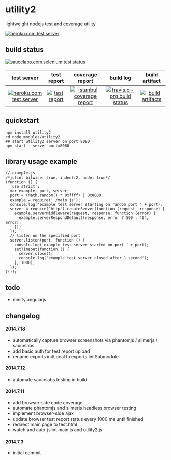 utility2
==========
lightweight nodejs test and coverage utility

[![heroku.com test server](https://kaizhu256.github.io/node-utility2-data/build.travis-ci.org/latest.unstable/test-report.screenshot.heroku.png)](https://hrku01-utility2.herokuapp.com/test/test.html)

## build status
[![saucelabs.com selenium test status](https://saucelabs.com/browser-matrix/sclb01-utility2.svg)](https://saucelabs.com/u/sclb01-utility2)

 test server | test report | coverage report | build log | build artifact
:-----------:|:-----------:|:---------------:|:---------:|:--------------:
[![heroku.com test server](https://kaizhu256.github.io/public/heroku-logo-light-88x31.png)](https://hrku01-utility2.herokuapp.com/test/test.html) | [![test report](https://kaizhu256.github.io/node-utility2-data/build.travis-ci.org/latest.unstable/test-report.badge.svg)](https://kaizhu256.github.io/node-utility2-data/build.travis-ci.org/latest.unstable/test-report.html) | [![istanbul coverage report](https://kaizhu256.github.io/node-utility2-data/build.travis-ci.org/latest.unstable/coverage-report/coverage-report.badge.svg)](https://kaizhu256.github.io/node-utility2-data/build.travis-ci.org/latest.unstable/coverage-report/node-utility2/index.html) | [![travis.ci-org build status](https://api.travis-ci.org/kaizhu256/node-utility2.svg?branch=unstable)](https://travis-ci.org/kaizhu256/node-utility2?branch=unstable) | [![build artifacts](https://kaizhu256.github.io/public/glyphicons_free/glyphicons/png/glyphicons_144_folder_open.png)](https://github.com/kaizhu256/node-utility2-data/tree/gh-pages/build.travis-ci.org/latest.unstable)

## quickstart
```
npm install utility2
cd node_modules/utility2
## start utility2 server on port 8080
npm start --server-port=8080
```

## library usage example
```
// example.js
/*jslint bitwise: true, indent:2, node: true*/
(function () {
  'use strict';
  var example, port, server;
  port = (Math.random() * 0xffff) | 0x8000;
  example = require('./main.js');
  console.log('example test server starting on random port ' + port);
  server = require('http').createServer(function (request, response) {
    example.serverMiddleware(request, response, function (error) {
      example.serverRespondDefault(response, error ? 500 : 404, error);
    });
  });
  // listen on the specified port
  server.listen(port, function () {
    console.log('example test server started on port ' + port);
    setTimeout(function () {
      server.close();
      console.log('example test server closed after 1 second');
    }, 1000);
  });
}());
```

## todo
- minify angularjs

## changelog
#### 2014.7.18
- automatically capture browser screenshots via phantomjs / slimerjs / saucelabs
- add basic auth for test report upload
- rename exports.initLocal to exports.initSubmodule

#### 2014.7.12
- automate saucelabs testing in build

#### 2014.7.11
- add browser-side code coverage
- automate phantomjs and slimerjs headless browser testing
- implement browser-side ajax
- update browser test report status every 1000 ms until finished
- redirect main page to test.html
- watch and auto-jslint main.js and utility2.js

#### 2014.7.3
- initial commit
